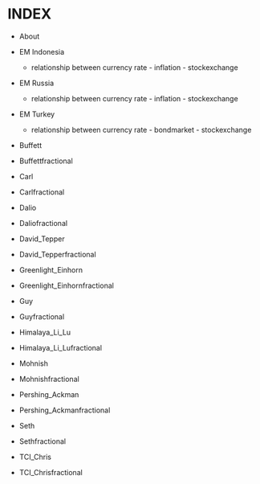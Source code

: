 # INDEX


* About


* EM Indonesia


    * relationship between currency rate - inflation - stockexchange


* EM Russia


    * relationship between currency rate - inflation - stockexchange


* EM Turkey


    * relationship between currency rate - bondmarket - stockexchange


* Buffett


* Buffettfractional


* Carl


* Carlfractional


* Dalio


* Daliofractional


* David_Tepper


* David_Tepperfractional


* Greenlight_Einhorn


* Greenlight_Einhornfractional


* Guy


* Guyfractional


* Himalaya_Li_Lu


* Himalaya_Li_Lufractional


* Mohnish


* Mohnishfractional


* Pershing_Ackman


* Pershing_Ackmanfractional


* Seth


* Sethfractional


* TCI_Chris


* TCI_Chrisfractional
